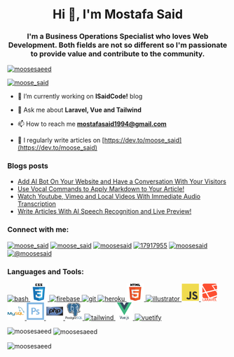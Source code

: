 <h1 align="center">Hi 👋, I'm Mostafa Said</h1>
<h3 align="center">I'm a Business Operations Specialist who loves Web Development. Both fields are not so different so I'm passionate to provide value and contribute to the community.</h3>

<p align="left"> <a href="https://github.com/ryo-ma/github-profile-trophy"><img src="https://github-profile-trophy.vercel.app/?username=moosesaeed" alt="moosesaeed" /></a> </p>

<p align="left"> <a href="https://twitter.com/moose_said" target="blank"><img src="https://img.shields.io/twitter/follow/moose_said?logo=twitter&style=for-the-badge" alt="moose_said" /></a> </p>

- 🔭 I’m currently working on **ISaidCode!** blog

- 💬 Ask me about **Laravel, Vue and Tailwind**

- 📫 How to reach me **mostafasaid1994@gmail.com**

- 📝 I regularly write articles on [https://dev.to/moose_said](https://dev.to/moose_said)

### Blogs posts
<!-- BLOG-POST-LIST:START -->
- [Add AI Bot On Your Website and Have a Conversation With Your Visitors](https://dev.to/moose_said/add-ai-bot-on-your-website-and-have-a-conversation-with-your-visitors-1mi8)
- [Use Vocal Commands to Apply Markdown to Your Article!](https://dev.to/moose_said/use-vocal-commands-to-apply-markdown-to-your-article-99)
- [Watch Youtube, Vimeo and Local Videos With Immediate Audio Transcription](https://dev.to/moose_said/online-video-streamer-and-audio-transcription-2ein)
- [Write Articles With AI Speech Recognition and Live Preview!](https://dev.to/moose_said/write-articles-with-ai-speech-recognition-and-live-preview-508k)
<!-- BLOG-POST-LIST:END -->

<h3 align="left">Connect with me:</h3>
<p align="left">
<a href="https://dev.to/moose_said" target="blank"><img align="center" src="https://raw.githubusercontent.com/rahuldkjain/github-profile-readme-generator/master/src/images/icons/Social/devto.svg" alt="moose_said" height="30" width="40" /></a>
<a href="https://twitter.com/moose_said" target="blank"><img align="center" src="https://raw.githubusercontent.com/rahuldkjain/github-profile-readme-generator/master/src/images/icons/Social/twitter.svg" alt="moose_said" height="30" width="40" /></a>
<a href="https://linkedin.com/in/moosesaid" target="blank"><img align="center" src="https://raw.githubusercontent.com/rahuldkjain/github-profile-readme-generator/master/src/images/icons/Social/linked-in-alt.svg" alt="moosesaid" height="30" width="40" /></a>
<a href="https://stackoverflow.com/users/17917955" target="blank"><img align="center" src="https://raw.githubusercontent.com/rahuldkjain/github-profile-readme-generator/master/src/images/icons/Social/stack-overflow.svg" alt="17917955" height="30" width="40" /></a>
<a href="https://www.behance.net/moosesaid" target="blank"><img align="center" src="https://raw.githubusercontent.com/rahuldkjain/github-profile-readme-generator/master/src/images/icons/Social/behance.svg" alt="moosesaid" height="30" width="40" /></a>
<a href="https://hashnode.com/@moosesaid" target="blank"><img align="center" src="https://raw.githubusercontent.com/rahuldkjain/github-profile-readme-generator/master/src/images/icons/Social/hashnode.svg" alt="@moosesaid" height="30" width="40" /></a>
</p>

<h3 align="left">Languages and Tools:</h3>
<p align="left"> <a href="https://www.gnu.org/software/bash/" target="_blank" rel="noreferrer"> <img src="https://www.vectorlogo.zone/logos/gnu_bash/gnu_bash-icon.svg" alt="bash" width="40" height="40"/> </a> <a href="https://www.w3schools.com/css/" target="_blank" rel="noreferrer"> <img src="https://raw.githubusercontent.com/devicons/devicon/master/icons/css3/css3-original-wordmark.svg" alt="css3" width="40" height="40"/> </a> <a href="https://firebase.google.com/" target="_blank" rel="noreferrer"> <img src="https://www.vectorlogo.zone/logos/firebase/firebase-icon.svg" alt="firebase" width="40" height="40"/> </a> <a href="https://git-scm.com/" target="_blank" rel="noreferrer"> <img src="https://www.vectorlogo.zone/logos/git-scm/git-scm-icon.svg" alt="git" width="40" height="40"/> </a> <a href="https://heroku.com" target="_blank" rel="noreferrer"> <img src="https://www.vectorlogo.zone/logos/heroku/heroku-icon.svg" alt="heroku" width="40" height="40"/> </a> <a href="https://www.w3.org/html/" target="_blank" rel="noreferrer"> <img src="https://raw.githubusercontent.com/devicons/devicon/master/icons/html5/html5-original-wordmark.svg" alt="html5" width="40" height="40"/> </a> <a href="https://www.adobe.com/in/products/illustrator.html" target="_blank" rel="noreferrer"> <img src="https://www.vectorlogo.zone/logos/adobe_illustrator/adobe_illustrator-icon.svg" alt="illustrator" width="40" height="40"/> </a> <a href="https://developer.mozilla.org/en-US/docs/Web/JavaScript" target="_blank" rel="noreferrer"> <img src="https://raw.githubusercontent.com/devicons/devicon/master/icons/javascript/javascript-original.svg" alt="javascript" width="40" height="40"/> </a> <a href="https://laravel.com/" target="_blank" rel="noreferrer"> <img src="https://raw.githubusercontent.com/devicons/devicon/master/icons/laravel/laravel-plain-wordmark.svg" alt="laravel" width="40" height="40"/> </a> <a href="https://www.mysql.com/" target="_blank" rel="noreferrer"> <img src="https://raw.githubusercontent.com/devicons/devicon/master/icons/mysql/mysql-original-wordmark.svg" alt="mysql" width="40" height="40"/> </a> <a href="https://www.photoshop.com/en" target="_blank" rel="noreferrer"> <img src="https://raw.githubusercontent.com/devicons/devicon/master/icons/photoshop/photoshop-line.svg" alt="photoshop" width="40" height="40"/> </a> <a href="https://www.php.net" target="_blank" rel="noreferrer"> <img src="https://raw.githubusercontent.com/devicons/devicon/master/icons/php/php-original.svg" alt="php" width="40" height="40"/> </a> <a href="https://www.postgresql.org" target="_blank" rel="noreferrer"> <img src="https://raw.githubusercontent.com/devicons/devicon/master/icons/postgresql/postgresql-original-wordmark.svg" alt="postgresql" width="40" height="40"/> </a> <a href="https://tailwindcss.com/" target="_blank" rel="noreferrer"> <img src="https://www.vectorlogo.zone/logos/tailwindcss/tailwindcss-icon.svg" alt="tailwind" width="40" height="40"/> </a> <a href="https://vuejs.org/" target="_blank" rel="noreferrer"> <img src="https://raw.githubusercontent.com/devicons/devicon/master/icons/vuejs/vuejs-original-wordmark.svg" alt="vuejs" width="40" height="40"/> </a> <a href="https://vuetifyjs.com/en/" target="_blank" rel="noreferrer"> <img src="https://bestofjs.org/logos/vuetify.svg" alt="vuetify" width="40" height="40"/> </a> </p>

<p><img align="left" src="https://github-readme-stats.vercel.app/api/top-langs?username=moosesaeed&show_icons=true&locale=en&layout=compact" alt="moosesaeed" /></p>

<p>&nbsp;<img align="center" src="https://github-readme-stats.vercel.app/api?username=moosesaeed&show_icons=true&locale=en" alt="moosesaeed" /></p>

<p><img align="center" src="https://github-readme-streak-stats.herokuapp.com/?user=moosesaeed&" alt="moosesaeed" /></p>
